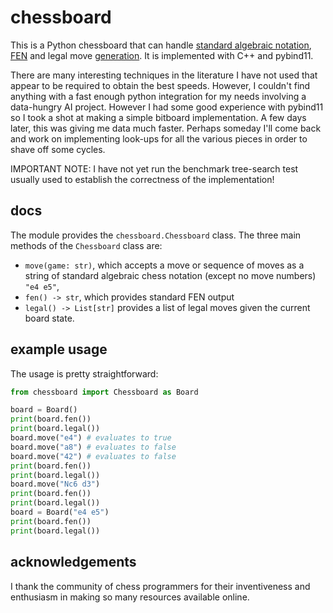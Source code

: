 # chessboard

This is a Python chessboard that can handle [standard algebraic notation](https://en.wikipedia.org/wiki/Algebraic_notation_(chess)), [FEN](https://en.wikipedia.org/wiki/Forsyth%E2%80%93Edwards_Notation) and legal move [generation](https://www.chessprogramming.org/Move_Generation). It is implemented with C++ and pybind11.

There are many interesting techniques in the literature I have not used that appear to be required to obtain the best speeds. However, I couldn't find anything with a fast enough python integration for my needs involving a data-hungry AI project. However I had some good experience with pybind11 so I took a shot at making a simple bitboard implementation. A few days later, this was giving me data much faster. Perhaps someday I'll come back and work on implementing look-ups for all the various pieces in order to shave off some cycles.

IMPORTANT NOTE: I have not yet run the benchmark tree-search test usually used to establish the correctness of the implementation!

## docs

The module provides the `chessboard.Chessboard` class. The three main methods of the `Chessboard` class are:

* `move(game: str)`, which accepts a move or sequence of moves as a string of standard algebraic chess notation (except no move numbers) `"e4 e5"`,
* `fen() -> str`, which provides standard FEN output
* `legal() -> List[str]` provides a list of legal moves given the current board state.

## example usage

The usage is pretty straightforward:

```python
from chessboard import Chessboard as Board

board = Board()
print(board.fen())
print(board.legal())
board.move("e4") # evaluates to true
board.move("a8") # evaluates to false
board.move("42") # evaluates to false
print(board.fen())
print(board.legal())
board.move("Nc6 d3")
print(board.fen())
print(board.legal())
board = Board("e4 e5")
print(board.fen())
print(board.legal())
```

## acknowledgements

I thank the community of chess programmers for their inventiveness and enthusiasm in making so many resources available online.
